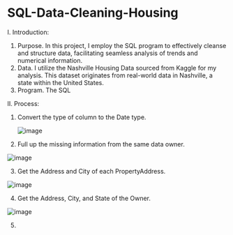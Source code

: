 # SQL-Data-Cleaning-Housing

I. Introduction:
  1. Purpose.
  In this project, I employ the SQL program to effectively cleanse and structure data, facilitating seamless analysis of trends and numerical information.
  2. Data.
  I utilize the Nashville Housing Data sourced from Kaggle for my analysis. This dataset originates from real-world data in Nashville, a state within the United States.
  3. Program.
  The SQL

II. Process:

1. Convert the type of column to the Date type.

   ![image](https://github.com/GiaBaoTranAnalyst/SQL-Data-Cleaning-Housing/assets/132706047/e621d021-3f86-45cc-b9be-85b047ed02a3)

3. Full up the missing information from the same data owner.

  ![image](https://github.com/GiaBaoTranAnalyst/SQL-Data-Cleaning-Housing/assets/132706047/2b9e4e29-f890-430c-888a-570bf9500475)

3. Get the Address and City of each PropertyAddress.

  ![image](https://github.com/GiaBaoTranAnalyst/SQL-Data-Cleaning-Housing/assets/132706047/858347fc-4ffe-4431-a68b-bd5e61f5adcd)

4. Get the Address, City, and State of the Owner.

  ![image](https://github.com/GiaBaoTranAnalyst/SQL-Data-Cleaning-Housing/assets/132706047/15289ade-7d98-42b9-9e68-b6d580e6cb10)

5. 
     
